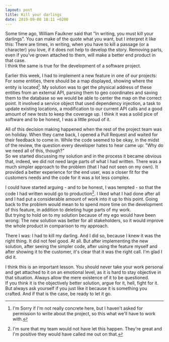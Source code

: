 ```yaml
---
layout: post
title: Kill your darlings
date: 2019-09-08 18:11 +0200
---
```


Some time ago, William Faulkner said that "In writing, you must kill your darlings". You can make of the quote what you want, but I interpret it like this: There are times, in writing, when you have to kill a passage (or a character) you love, if it does not help to develop the story. Removing parts, even if you've grown attached to them, will make a better end product in that case.  
I think the same is true for the development of a software project.

Earlier this week, I had to implement a new feature in one of our projects: For some entities, there should be a map displayed, showing where the entity is located[^1]. 
My solution was to get the physical address of these entities from an external API, parsing them to geo coordinates and saving them to the database so we would be able to center the map on the correct point.
It involved a service object that used dependency injection, a task to update existing locations, a modification to our current API calls and a good amount of new tests to keep the coverage up. I think it was a solid pice of software and to be honest, I was a little proud of it.

All of this decision making happened when the rest of the project team was on holiday.
When they came back, I opened a Pull Request and waited for their feedback to come in. While the code seemed to be okay, in the midst of the review, the question every developer hates to hear came up: "Why do we need all of this, though?"  
So we started discussing my solution and in the process it became obvious that, indeed, we did not need large parts of what I had written. There was a much simpler approach to the problem (that I had not seen on my own). It provided a better experience for the end user, was a closer fit for the customers needs and the code for it was a lot less complex.

I could have started arguing - and to be honest, I was tempted - so that the code I had written would go to production[^2]. I liked what I had done after all and I had put a considerable amount of work into it up to this point. Going back to the problem would mean to to spend more time on the development of this feature, in addition to deleting huge parts of my work.     
But trying to hold on to my solution because of my ego would have been wrong: The new solution was better for all stakeholders, so it would improve the whole product in comparison to my approach.

There I was: I had to kill my darling. And I did so, because I knew it was the right thing. It did not feel good. At all. But after implementing the new solution, after seeing the simpler code, after using the feature myself and after showing it to the customer, it's clear that it was the right call. I'm glad I did it.

I think this is an important lesson. You should never take your work personal and get attached to it on an emotional level, as it is hard to stay objective in that situation. Always allow the mere existence of it to be questioned.  
If you think it is the objectively better solution, argue for it, hell, fight for it. But always ask yourself if you just like it because it is something you crafted. And if that is the case, be ready to let it go.

[^1]: I'm Sorry if I'm not really concrete here, but I haven't asked for permission to write about the project, so this what we'll have to work with.
[^2]: I'm sure that my team would not have let this happen. They're great and I'm positive they would have called me out on that.
